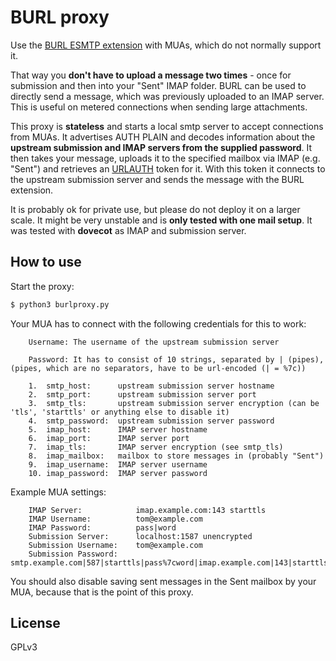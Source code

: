 # BURL proxy

Use the [BURL ESMTP extension](https://tools.ietf.org/html/rfc4468) with MUAs, which do not normally support it.

That way you **don't have to upload a message two times** - once for submission and then into your "Sent" IMAP folder.
BURL can be used to directly send a message, which was previously uploaded to an IMAP server.
This is useful on metered connections when sending large attachments.

This proxy is **stateless** and starts a local smtp server to accept connections from MUAs.
It advertises AUTH PLAIN and decodes information about the **upstream submission and IMAP servers from the supplied password**.
It then takes your message, uploads it to the specified mailbox via IMAP (e.g. "Sent") and retrieves an [URLAUTH](https://tools.ietf.org/html/rfc4467) token for it.
With this token it connects to the upstream submission server and sends the message with the BURL extension.

It is probably ok for private use, but please do not deploy it on a larger scale.
It might be very unstable and is **only tested with one mail setup**. It was tested with **dovecot** as IMAP and submission server.

## How to use

Start the proxy:

```sh
$ python3 burlproxy.py
```

Your MUA has to connect with the following credentials for this to work:
```
    Username: The username of the upstream submission server

    Password: It has to consist of 10 strings, separated by | (pipes), (pipes, which are no separators, have to be url-encoded (| = %7c))

    1.  smtp_host:      upstream submission server hostname
    2.  smtp_port:      upstream submission server port
    3.  smtp_tls:       upstream submission server encryption (can be 'tls', 'starttls' or anything else to disable it)
    4.  smtp_password:  upstream submission server password
    5.  imap_host:      IMAP server hostname
    6.  imap_port:      IMAP server port
    7.  imap_tls:       IMAP server encryption (see smtp_tls)
    8.  imap_mailbox:   mailbox to store messages in (probably "Sent")
    9.  imap_username:  IMAP server username
    10. imap_password:  IMAP server password
```

Example MUA settings:
```
    IMAP Server:            imap.example.com:143 starttls
    IMAP Username:          tom@example.com
    IMAP Password:          pass|word
    Submission Server:      localhost:1587 unencrypted
    Submission Username:    tom@example.com
    Submission Password:    smtp.example.com|587|starttls|pass%7cword|imap.example.com|143|starttls|Sent|tom@example.com|pass%7cword
```

You should also disable saving sent messages in the Sent mailbox by your MUA, because that is the point of this proxy.

## License

GPLv3
